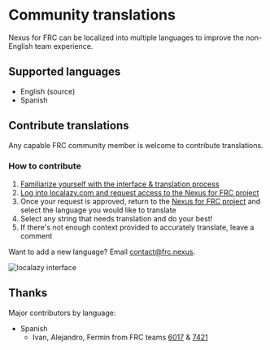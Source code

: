 # Community translations
Nexus for FRC can be localized into multiple languages to improve the non-English team experience.

## Supported languages
* English (source)
* Spanish

## Contribute translations
Any capable FRC community member is welcome to contribute translations.

### How to contribute
1. [Familiarize yourself with the interface & translation process](https://localazy.com/docs/general/translating-strings)
2. [Log into localazy.com and request access to the Nexus for FRC project](https://localazy.com/p/nexus-for-frc)
3. Once your request is approved, return to the [Nexus for FRC project](https://localazy.com/p/nexus-for-frc) and select the language you would like to translate
4. Select any string that needs translation and do your best!
5. If there's not enough context provided to accurately translate, leave a comment


Want to add a new language? Email contact@frc.nexus.

![localazy interface](https://github.com/Nexus-for-FRC/Nexus/assets/2548822/17a42923-447e-405a-8f84-b310025d75f6)

## Thanks
Major contributors by language:
*  Spanish
   *  Ivan, Alejandro, Fermin from FRC teams [6017](https://www.thebluealliance.com/team/6017) & [7421](https://www.thebluealliance.com/team/7421) 
